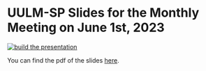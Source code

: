 # UULM-SP Slides for the Monthly Meeting on June 1st, 2023

[![build the presentation](https://github.com/Code-Inspect/fs-kickoff-2023-05-05-slides/actions/workflows/compile.yaml/badge.svg)](https://github.com/Code-Inspect/fs-kickoff-2023-05-05-slides/actions/workflows/compile.yaml)

You can find the pdf of the slides [here](https://github.com/Code-Inspect/fs-kickoff-2023-05-05-slides/blob/gh-pages/build/fs-kickoff-2023-05-05-slicing.pdf).
